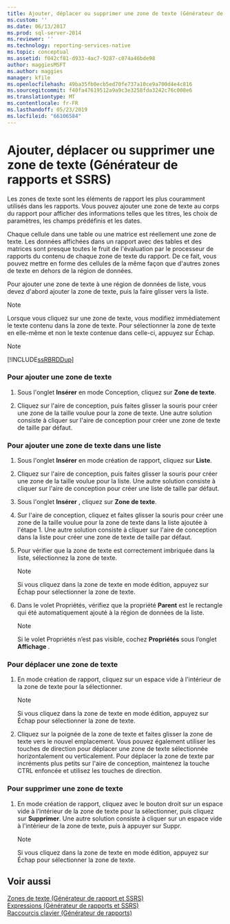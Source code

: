 ```yaml
---
title: Ajouter, déplacer ou supprimer une zone de texte (Générateur de rapports et SSRS) | Microsoft Docs
ms.custom: ''
ms.date: 06/13/2017
ms.prod: sql-server-2014
ms.reviewer: ''
ms.technology: reporting-services-native
ms.topic: conceptual
ms.assetid: f042cf81-d933-4ac7-9287-c074a46bde98
author: maggiesMSFT
ms.author: maggies
manager: kfile
ms.openlocfilehash: 49ba35fb0ecb5ed70fe737a10ce9a700d4e4c816
ms.sourcegitcommit: f40fa47619512a9a9c3e3258fda3242c76c008e6
ms.translationtype: MT
ms.contentlocale: fr-FR
ms.lasthandoff: 05/23/2019
ms.locfileid: "66106584"
---
```

# <a name="add-move-or-delete-a-text-box-report-builder-and-ssrs"></a>Ajouter, déplacer ou supprimer une zone de texte (Générateur de rapports et SSRS)
  Les zones de texte sont les éléments de rapport les plus couramment utilisés dans les rapports. Vous pouvez ajouter une zone de texte au corps du rapport pour afficher des informations telles que les titres, les choix de paramètres, les champs prédéfinis et les dates.  
  
 Chaque cellule dans une table ou une matrice est réellement une zone de texte. Les données affichées dans un rapport avec des tables et des matrices sont presque toutes le fruit de l'évaluation par le processeur de rapports du contenu de chaque zone de texte du rapport. De ce fait, vous pouvez mettre en forme des cellules de la même façon que d'autres zones de texte en dehors de la région de données.  
  
 Pour ajouter une zone de texte à une région de données de liste, vous devez d'abord ajouter la zone de texte, puis la faire glisser vers la liste.  
  
> [!NOTE]  
>  Lorsque vous cliquez sur une zone de texte, vous modifiez immédiatement le texte contenu dans la zone de texte. Pour sélectionner la zone de texte en elle-même et non le texte contenue dans celle-ci, appuyez sur Échap.  
  
> [!NOTE]  
>  [!INCLUDE[ssRBRDDup](../../includes/ssrbrddup-md.md)]  
  
### <a name="to-add-a-text-box"></a>Pour ajouter une zone de texte  
  
1.  Sous l'onglet **Insérer** en mode Conception, cliquez sur **Zone de texte**.  
  
2.  Cliquez sur l'aire de conception, puis faites glisser la souris pour créer une zone de la taille voulue pour la zone de texte. Une autre solution consiste à cliquer sur l'aire de conception pour créer une zone de texte de taille par défaut.  
  
### <a name="to-add-a-text-box-in-a-list"></a>Pour ajouter une zone de texte dans une liste  
  
1.  Sous l'onglet **Insérer** en mode création de rapport, cliquez sur **Liste**.  
  
2.  Cliquez sur l'aire de conception, puis faites glisser la souris pour créer une zone de la taille voulue pour la liste. Une autre solution consiste à cliquer sur l'aire de conception pour créer une liste de taille par défaut.  
  
3.  Sous l'onglet **Insérer** , cliquez sur **Zone de texte**.  
  
4.  Sur l'aire de conception, cliquez et faites glisser la souris pour créer une zone de la taille voulue pour la zone de texte dans la liste ajoutée à l'étape 1. Une autre solution consiste à cliquer sur l'aire de conception dans la liste pour créer une zone de texte de taille par défaut.  
  
5.  Pour vérifier que la zone de texte est correctement imbriquée dans la liste, sélectionnez la zone de texte.  
  
    > [!NOTE]  
    >  Si vous cliquez dans la zone de texte en mode édition, appuyez sur Échap pour sélectionner la zone de texte.  
  
6.  Dans le volet Propriétés, vérifiez que la propriété **Parent** est le rectangle qui été automatiquement ajouté à la région de données de la liste.  
  
    > [!NOTE]  
    >  Si le volet Propriétés n’est pas visible, cochez **Propriétés** sous l’onglet **Affichage** .  
  
### <a name="to-move-a-text-box"></a>Pour déplacer une zone de texte  
  
1.  En mode création de rapport, cliquez sur un espace vide à l'intérieur de la zone de texte pour la sélectionner.  
  
    > [!NOTE]  
    >  Si vous cliquez dans la zone de texte en mode édition, appuyez sur Échap pour sélectionner la zone de texte.  
  
2.  Cliquez sur la poignée de la zone de texte et faites glisser la zone de texte vers le nouvel emplacement. Vous pouvez également utiliser les touches de direction pour déplacer une zone de texte sélectionnée horizontalement ou verticalement. Pour déplacer la zone de texte par incréments plus petits sur l'aire de conception, maintenez la touche CTRL enfoncée et utilisez les touches de direction.  
  
### <a name="to-delete-a-text-box"></a>Pour supprimer une zone de texte  
  
1.  En mode création de rapport, cliquez avec le bouton droit sur un espace vide à l’intérieur de la zone de texte pour la sélectionner, puis cliquez sur **Supprimer**. Une autre solution consiste à cliquer sur un espace vide à l'intérieur de la zone de texte, puis à appuyer sur Suppr.  
  
    > [!NOTE]  
    >  Si vous cliquez dans la zone de texte en mode édition, appuyez sur Échap pour sélectionner la zone de texte.  
  
## <a name="see-also"></a>Voir aussi  
 [Zones de texte &#40;Générateur de rapport et SSRS&#41;](text-boxes-report-builder-and-ssrs.md)   
 [Expressions &#40;Générateur de rapports et SSRS&#41;](expressions-report-builder-and-ssrs.md)   
 [Raccourcis clavier &#40;Générateur de rapports&#41;](../report-builder/keyboard-shortcuts-report-builder.md)  
  
  
